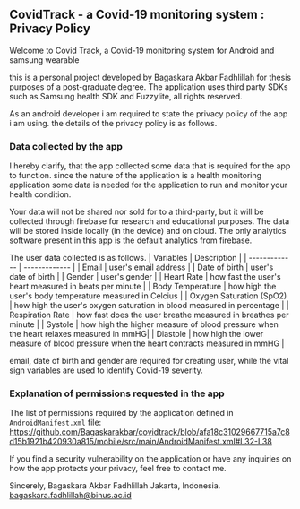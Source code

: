 ## CovidTrack - a Covid-19 monitoring system : Privacy Policy

Welcome to Covid Track, a Covid-19 monitoring system for Android and samsung wearable

this is a personal project developed by Bagaskara Akbar Fadhlillah for thesis purposes of a post-graduate degree. The application uses third party SDKs such as Samsung health SDK and Fuzzylite, all rights reserved.

As an android developer i am required to state the privacy policy of the app i am using. the details of the privacy policy is as follows.

### Data collected by the app

I hereby clarify, that the app collected some data that is required for the app to function. since the nature of the application is a health monitoring application some data is needed for the application to run and monitor your health condition. 

Your data will not be shared nor sold for to a third-party, but it will be collected through firebase for research and educational purposes. The data will be stored inside locally (in the device) and on cloud. The only analytics software present in this app is the default analytics from firebase. 

The user data collected is as follows.
| Variables  | Description |
| ------------- | ------------- |
| Email  |  user's email address  |
| Date of birth  | user's date of birth |
| Gender  | user's gender  |
| Heart Rate  | how fast the user's heart measured in beats per minute  |
| Body Temperature  | how high the user's body temperature measured in Celcius  |
| Oxygen Saturation (SpO2)  | how high the user's oxygen saturation in blood measured in percentage  |
| Respiration Rate | how fast does the user breathe measured in breathes per minute  |
| Systole  | how high the higher measure of blood pressure when the heart relaxes measured in mmHG|
| Diastole  | how high the lower measure of blood pressure when the heart contracts measured in mmHG |

email, date of birth and gender are required for creating user, while the vital sign variables are used to identify Covid-19 severity.

### Explanation of permissions requested in the app
The list of permissions required by the application defined in `AndroidManifest.xml` file:
https://github.com/Bagaskarakbar/covidtrack/blob/afa18c31029667715a7c8d15b1921b420930a815/mobile/src/main/AndroidManifest.xml#L32-L38

If you find a security vulnerability on the application or have any inquiries on how the app protects your privacy, feel free to contact me.

Sincerely,
Bagaskara Akbar Fadhlillah
Jakarta, Indonesia.
bagaskara.fadhlillah@binus.ac.id
